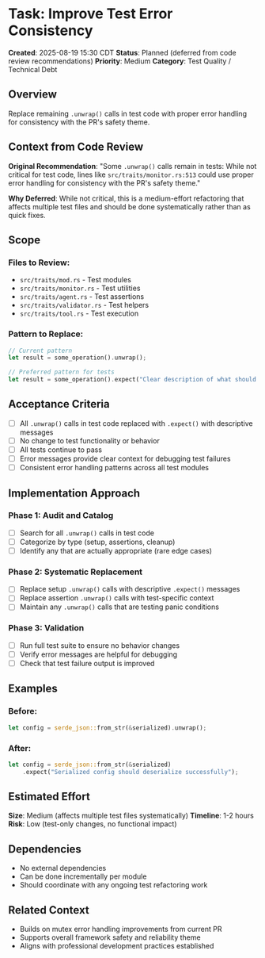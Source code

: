 # Task: Improve Test Error Consistency

**Created**: 2025-08-19 15:30 CDT
**Status**: Planned (deferred from code review recommendations)
**Priority**: Medium
**Category**: Test Quality / Technical Debt

## Overview

Replace remaining `.unwrap()` calls in test code with proper error handling for consistency with the PR's safety theme.

## Context from Code Review

**Original Recommendation**: "Some `.unwrap()` calls remain in tests: While not critical for test code, lines like `src/traits/monitor.rs:513` could use proper error handling for consistency with the PR's safety theme."

**Why Deferred**: While not critical, this is a medium-effort refactoring that affects multiple test files and should be done systematically rather than as quick fixes.

## Scope

### Files to Review:
- `src/traits/mod.rs` - Test modules
- `src/traits/monitor.rs` - Test utilities
- `src/traits/agent.rs` - Test assertions  
- `src/traits/validator.rs` - Test helpers
- `src/traits/tool.rs` - Test execution

### Pattern to Replace:
```rust
// Current pattern
let result = some_operation().unwrap();

// Preferred pattern for tests
let result = some_operation().expect("Clear description of what should succeed");
```

## Acceptance Criteria

- [ ] All `.unwrap()` calls in test code replaced with `.expect()` with descriptive messages
- [ ] No change to test functionality or behavior
- [ ] All tests continue to pass
- [ ] Error messages provide clear context for debugging test failures
- [ ] Consistent error handling patterns across all test modules

## Implementation Approach

### Phase 1: Audit and Catalog
- [ ] Search for all `.unwrap()` calls in test code
- [ ] Categorize by type (setup, assertions, cleanup)
- [ ] Identify any that are actually appropriate (rare edge cases)

### Phase 2: Systematic Replacement
- [ ] Replace setup `.unwrap()` calls with descriptive `.expect()` messages
- [ ] Replace assertion `.unwrap()` calls with test-specific context
- [ ] Maintain any `.unwrap()` calls that are testing panic conditions

### Phase 3: Validation
- [ ] Run full test suite to ensure no behavior changes
- [ ] Verify error messages are helpful for debugging
- [ ] Check that test failure output is improved

## Examples

### Before:
```rust
let config = serde_json::from_str(&serialized).unwrap();
```

### After:
```rust  
let config = serde_json::from_str(&serialized)
    .expect("Serialized config should deserialize successfully");
```

## Estimated Effort

**Size**: Medium (affects multiple test files systematically)
**Timeline**: 1-2 hours
**Risk**: Low (test-only changes, no functional impact)

## Dependencies

- No external dependencies
- Can be done incrementally per module
- Should coordinate with any ongoing test refactoring work

## Related Context

- Builds on mutex error handling improvements from current PR
- Supports overall framework safety and reliability theme
- Aligns with professional development practices established
